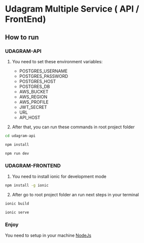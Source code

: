 # Udagram Multiple Service ( API / FrontEnd)

## How to run

### UDAGRAM-API


1. You need to set these environment variables:
    - POSTGRES_USERNAME
    - POSTGRES_PASSWORD
    - POSTGRES_HOST
    - POSTGRES_DB
    - AWS_BUCKET
    - AWS_REGION
    - AWS_PROFILE
    - JWT_SECRET
    - URL
    - API_HOST


2. After that, you can run these commands in root project folder

```bash
cd udagram-api

npm install

npm run dev
```

### UDAGRAM-FRONTEND

1. You need to install ionic for development mode

```bash
npm install -g ionic
```

2. After go to root project folder an run next steps in your terminal

```bash
ionic build

ionic serve
```

### Enjoy

You need to setup in your machine [NodeJs](https://nodejs.org/en/download/package-manager/)